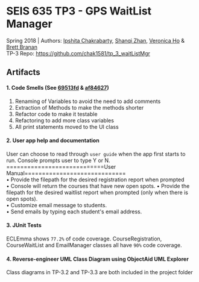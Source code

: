 # SEIS 635 TP3 - GPS WaitList Manager
Spring 2018 | Authors:
<a href="https://github.com/chak1581">Ipshita Chakrabarty</a>, <a href="https://github.com/zhan7829">Shanqi Zhan</a>, <a href="https://github.com/hoveronica">Veronica Ho</a> & <a href="https://github.com/brananbrett">Brett Branan</a>  
TP-3 Repo: https://github.com/chak1581/tp_3_waitListMgr

## Artifacts
#### 1. Code Smells (See <a href="https://github.com/chak1581/tp_3_waitListMgr/commit/69513fdfba329fc314929bcacb44614fbdc5d691">69513fd</a> & <a href="https://github.com/chak1581/tp_3_waitListMgr/commit/af84627b50a972c76641456426b513b477b4fec2">af84627</a>)
1. Renaming of Variables to avoid the need to add comments
2. Extraction of Methods to make the methods shorter
3. Refactor code to make it testable
4. Refactoring to add more class variables
5. All print statements moved to the UI class  

#### 2. User app help and documentation
User can choose to read through `user guide` when the app first starts to run. Console prompts user to type Y or N. 
============================User Manual=============================  
• Provide the filepath for the desired registration report when prompted  
• Console will return the courses that have new open spots. 
• Provide the filepath for the desired waitlist report when prompted (only when there is open spots).  
• Customize email message to students.  
• Send emails by typing each student's email address.  

#### 3. JUnit Tests
ECLEmma shows `77.2%` of code coverage. CourseRegistration, CourseWaitList and EmailManager classes all have `90%` code coverage. 

#### 4. Reverse-engineer UML Class Diagram using ObjectAid UML Explorer
Class diagrams in TP-3.2 and TP-3.3 are both included in the project folder
